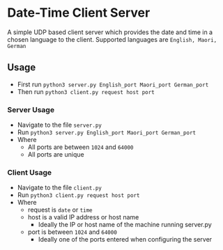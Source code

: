 # Date-Time Client Server

A simple UDP based client server which provides the date and time in a chosen language to the client. Supported languages are `English, Maori, German`

## Usage
  - First run `python3 server.py English_port Maori_port German_port`
  - Then run `python3 client.py request host port`

### Server Usage
  - Navigate to the file `server.py`
  - Run `python3 server.py English_port Maori_port German_port`
  - Where
      * All ports are between `1024` and `64000`
      * All ports are unique
      
      
### Client Usage
  - Navigate to the file `client.py`
  - Run `python3 client.py request host port`
  - Where
      * request is `date` or `time`
      * host is a valid IP address or host name
          - Ideally the IP or host name of the machine running server.py
      * port is between `1024` and `64000`
          - Ideally one of the ports entered when configuring the server

